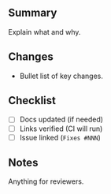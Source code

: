 ## Summary
Explain what and why.

## Changes
- Bullet list of key changes.

## Checklist
- [ ] Docs updated (if needed)
- [ ] Links verified (CI will run)
- [ ] Issue linked (`Fixes #NNN`)

## Notes
Anything for reviewers.
